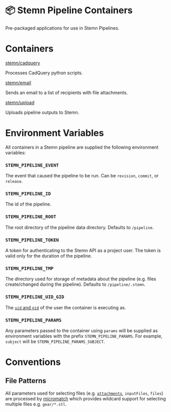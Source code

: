 # 📦 Stemn Pipeline Containers

Pre-packaged applications for use in Stemn Pipelines.

# Containers

[stemn/cadquery](./cadquery)

Processes CadQuery python scripts.

[stemn/email](./email)

Sends an email to a list of recipients with file attachments.

[stemn/upload](./upload)

Uploads pipeline outputs to Stemn.

# Environment Variables

All containers in a Stemn pipeline are supplied the following environment variables:

### `STEMN_PIPELINE_EVENT`

The event that caused the pipeline to be run. Can be `revision`, `commit`, or `release`.

### `STEMN_PIPELINE_ID`

The id of the pipeline.

### `STEMN_PIPELINE_ROOT`

The root directory of the pipeline data directory. Defaults to `/pipeline`.

### `STEMN_PIPELINE_TOKEN`

A token for authenticating to the Stemn API as a project user. The token is valid only for the duration of the pipeline.

### `STEMN_PIPELINE_TMP`

The directory used for storage of metadata about the pipeline (e.g. files create/changed during the pipeline). Defaults to `/pipeline/.stemn`.

### `STEMN_PIPELINE_UID_GID`

The [`uid` and `gid`](http://www.linfo.org/uid.html) of the user the container is executing as.

### `STEMN_PIPELINE_PARAMS`

Any parameters passed to the container using `params` will be supplied as environment variables with the prefix `STEMN_PIPELINE_PARAMS`. For example, `subject` will be `STEMN_PIPELINE_PARAMS_SUBJECT`.

# Conventions

## File Patterns

All parameters used for selecting files (e.g. [`attachments`](./email/#attachments), `inputFiles`, `files`) are processed by [micromatch](https://github.com/micromatch/micromatch) which provides wildcard support for selecting multiple files e.g. `gear/*.stl`.

